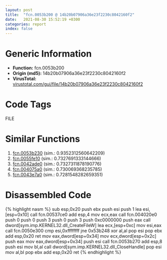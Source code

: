 ```yaml
---
layout: post
title:  "fcn.0053b200 @ 14b20b07906a36e23f2230c8042160f2"
date:   2021-08-30 15:52:19 +0300
categories: report
index: false
---
```


# Generic Information
- **Function:** fcn.0053b200
- **Origin (md5):** 14b20b07906a36e23f2230c8042160f2
- **VirusTotal:** [virustotal.com/gui/file/14b20b07906a36e23f2230c8042160f2][virustotal_ref]

# Code Tags
<span class="tag" id="FILE">FILE</span>


# Similar Functions

1. [fcn.0053b230][similar_1_ref] (sim.: 0.9352312560642209)
2. [fcn.0055fe10][similar_2_ref] (sim.: 0.7327691333144666)
3. [fcn.0042ade0][similar_3_ref] (sim.: 0.7327311878190776)
4. [fcn.004075a0][similar_4_ref] (sim.: 0.730069368235785)
5. [fcn.0043e7a0][similar_5_ref] (sim.: 0.7281548282659351)


# Disassembled Code

{% highlight nasm %}
sub esp,0x20
push ebx
push esi
push 1
lea esi,[esp+0x10]
call fcn.00537ce0
add esp,4
mov ecx,eax
call fcn.004020e0
push 0
push 0
push 3
push 0
push 3
push 0xc0000000
push eax
call dword[sym.imp.KERNEL32.dll_CreateFileW]
lea ecx,[esp+0xc]
mov esi,eax
call fcn.0050e300
cmp esi,0xffffffff
jne 0x53b248
xor al,al
pop esi
pop ebx
add esp,0x20
ret 
mov eax,dword[esp+0x34]
mov ecx,dword[esp+0x2c]
push eax
mov eax,dword[esp+0x34]
push esi
call fcn.0053b270
add esp,8
push esi
mov bl,al
call dword[sym.imp.KERNEL32.dll_CloseHandle]
pop esi
mov al,bl
pop ebx
add esp,0x20
ret 
{% endhighlight %}


[similar_1_ref]: /report/fcn.0053b230@c60344b51fa39a329b92557d24ff7670
[similar_2_ref]: /report/fcn.0055fe10@7453c96a6fbd42ec690b8deb53eafcba
[similar_3_ref]: /report/fcn.0042ade0@17d73cbafe6dd96dd6f2291fab06fbb5
[similar_4_ref]: /report/fcn.004075a0@37599acf0ccd223da88bef73a018ad03
[similar_5_ref]: /report/fcn.0043e7a0@ec199daf84c7d2c754bb8d013dd4880e
[virustotal_ref]: https://www.virustotal.com/gui/file/14b20b07906a36e23f2230c8042160f2